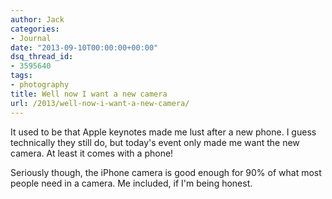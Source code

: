 ```yaml
---
author: Jack
categories:
- Journal
date: "2013-09-10T00:00:00+00:00"
dsq_thread_id:
- 3595640
tags:
- photography
title: Well now I want a new camera
url: /2013/well-now-i-want-a-new-camera/
---
```


It used to be that Apple keynotes made me lust after a new phone. I guess technically they still do, but today's event only made me want the new camera. At least it comes with a phone!

Seriously though, the iPhone camera is good enough for 90% of what most people need in a camera. Me included, if I'm being honest.